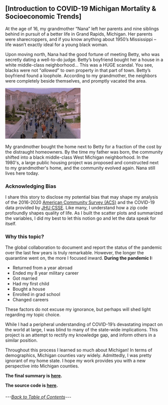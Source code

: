 ## [Introduction to COVID-19 Michigan Mortality & Socioeconomic Trends]

At the age of 16, my grandmother “Nana” left her parents and nine siblings behind in pursuit of a better life in Grand Rapids, Michigan. Her parents were sharecroppers, and if you know anything about 1950’s Mississippi – life wasn’t exactly ideal for a young black woman. 

Upon moving north, Nana had the good fortune of meeting Betty, who was secretly dating a well-to-do judge. Betty’s boyfriend bought her a house in a white middle-class neighborhood… This was a HUGE scandal. You see, blacks were not “*allowed*” to own property in that part of town. Betty’s boyfriend found a loophole. According to my grandmother, the neighbors were completely beside themselves, and promptly vacated the area. 

![](https://github.com/BrookemWalters/BrookemWalters-Portfolio/blob/main/Stats%20518%20Final%20Project/Dramatic%20Images/ConsciousPowerfulColt-max-1mb.gif?raw=true)


My grandmother bought the home next to Betty for a fraction of the cost by the distraught homeowners. By the time my father was born, the community shifted into a black middle-class West Michigan neighborhood. In the 1980's, a large public housing project was proposed and constructed next to my grandmother's home, and the community evolved again. Nana still lives here today. 

### Acknowledging Bias
I share this story to disclose my potential bias that may shape my analysis of the 2016-2020 [American Community Survey (ACS)](https://www.census.gov/programs-surveys/acs/about.html) and the COVID-19 data provided by [JHU CSSE](https://github.com/CSSEGISandData/COVID-19). Like many, I understand how a zip code profoundly shapes quality of life. 
As I built the scatter plots and summarized the variables, I did my best to let this notion go and let the data speak for itself.

### Why this topic?
The global collaboration to document and report the status of the pandemic over the last few years is truly remarkable. However, the longer the quarantine went on, 
the more I focused inward. **During the pandemic I:**
- Returned from a year abroad
- Ended my 8 year military career
- Got married
- Had my first child
- Bought a house
- Enrolled in grad school
- Changed careers

These factors do not excuse my ignorance, but perhaps will shed light regarding my topic choice.  

While I had a peripheral understanding of COVID-19’s devastating impact on the world at large, I was blind to many of the state-wide implications. 
This project is an attempt to rectify my knowledge gap, and inform others in a similar position.


Throughout this process I learned so much about Michigan! In terms of demographics, Michigan counties vary widely. Admittedly, I was pretty ignorant of my home state.
I hope my work provides you with a new perspective into Michigan counties.

**The final summary is [here](https://github.com/BrookemWalters/BrookemWalters-Portfolio/blob/main/Stats%20518%20Final%20Project/Summary%20of%20Findings.md#covid-19-mortality-and-socioeconomic-trends-in-michigan-by-county).**

**The source code is [here](https://github.com/BrookemWalters/BrookemWalters-Portfolio/tree/main/Stats%20518%20Final%20Project/exploring%20the%20data).**


###### ---[Back to Table of Contents](https://github.com/BrookemWalters/BrookemWalters-Portfolio#table-of-contents-brooke-walters-portfolio)---

